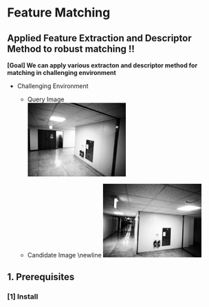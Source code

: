 # Feature Matching
## Applied Feature Extraction and Descriptor Method to robust matching !!
**[Goal] We can apply various extracton and descriptor method for matching in challenging environment**
- Challenging Environment 
   - Query Image \
      <img src="./query.png" width=50% height=50% title="Query Image"/> 
      
   - Candidate Image \newline
      <img src="./cand.png" width=50% height=50% title="Candidate Image"/>  

## 1. Prerequisites
### [1] Install 
